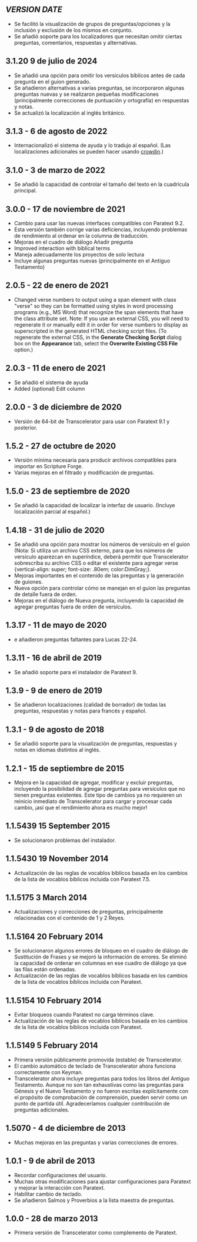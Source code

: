 ## _VERSION_ _DATE_
* Se facilitó la visualización de grupos de preguntas/opciones y la inclusión y exclusión de los mismos en conjunto.
* Se añadió soporte para los localizadores que necesitan omitir ciertas preguntas, comentarios, respuestas y alternativas.

## 3.1.20 9 de julio de 2024
* Se añadió una opción para omitir los versículos bíblicos antes de cada pregunta en el guion generado.
* Se añadieron alternativas a varias preguntas, se incorporaron algunas preguntas nuevas y se realizaron pequeñas modificaciones (principalmente correcciones de puntuación y ortografía) en respuestas y notas.
* Se actualizó la localización al inglés británico.

## 3.1.3 - 6 de agosto de 2022

* Internacionalizó el sistema de ayuda y lo tradujo al español. (Las localizaciones adicionales se pueden hacer usando [crowdin](https://crowdin.com/project/transcelerator).)

## 3.1.0 - 3 de marzo de 2022

* Se añadió la capacidad de controlar el tamaño del texto en la cuadrícula principal.

## 3.0.0 - 17 de noviembre de 2021

* Cambio para usar las nuevas interfaces compatibles con Paratext 9.2.
* Esta versión también corrige varias deficiencias, incluyendo problemas de rendimiento al ordenar en la columna de traducción.
* Mejoras en el cuadro de diálogo Añadir pregunta
* Improved interaction with biblical terms
* Maneja adecuadamente los proyectos de solo lectura
* Incluye algunas preguntas nuevas (principalmente en el Antiguo Testamento)

## 2.0.5 - 22 de enero de 2021

* Changed verse numbers to output using a span element with class "verse" so they can be formatted using styles in word processing programs (e.g., MS Word) that recognize the span elements that have the class attribute set. Note: If you use an external CSS, you will need to regenerate it or manually edit it in order for verse numbers to display as superscripted in the generated HTML checking script files. (To regenerate the external CSS, in the **Generate Checking Script** dialog box on the **Appearance** tab, select the **Overwrite Existing CSS File** option.)

## 2.0.3 - 11 de enero de 2021

* Se añadió el sistema de ayuda
* Added (optional) Edit column

## 2.0.0 - 3 de diciembre de 2020

* Versión de 64-bit de Transcelerator para usar con Paratext 9.1 y posterior.

## 1.5.2 - 27 de octubre de 2020

* Versión mínima necesaria para producir archivos compatibles para importar en Scripture Forge.
* Varias mejoras en el filtrado y modificación de preguntas.

## 1.5.0 - 23 de septiembre de 2020

* Se añadió la capacidad de localizar la interfaz de usuario. (Incluye localización parcial al español.)

## 1.4.18 - 31 de julio de 2020

* Se añadió una opción para mostrar los números de versículo en el guion (Nota: Si utiliza un archivo CSS externo, para que los números de versículo aparezcan en superíndice, deberá permitir que Transcelerator sobrescriba su archivo CSS o editar el existente para agregar verse {vertical-align: super; font-size: .80em; color:DimGray;}.
* Mejoras importantes en el contenido de las preguntas y la generación de guiones.
* Nueva opción para controlar cómo se manejan en el guion las preguntas de detalle fuera de orden.
* Mejoras en el diálogo de Nueva pregunta, incluyendo la capacidad de agregar preguntas fuera de orden de versículos.

## 1.3.17 - 11 de mayo de 2020

* e añadieron preguntas faltantes para Lucas 22-24.

## 1.3.11 - 16 de abril de 2019

* Se añadió soporte para el instalador de Paratext 9.

## 1.3.9 - 9 de enero de 2019

* Se añadieron localizaciones (calidad de borrador) de todas las preguntas, respuestas y notas para francés y español.

## 1.3.1 - 9 de agosto de 2018

* Se añadió soporte para la visualización de preguntas, respuestas y notas en idiomas distintos al inglés.

## 1.2.1 - 15 de septiembre de 2015

* Mejora en la capacidad de agregar, modificar y excluir preguntas, incluyendo la posibilidad de agregar preguntas para versículos que no tienen preguntas existentes. Este tipo de cambios ya no requieren un reinicio inmediato de Transcelerator para cargar y procesar cada cambio, ¡así que el rendimiento ahora es mucho mejor!

## 1.1.5439 15 September 2015

* Se solucionaron problemas del instalador.

## 1.1.5430 19 November 2014

* Actualización de las reglas de vocablos bíblicos basada en los cambios de la lista de vocablos bíblicos incluida con Paratext 7.5.

## 1.1.5175 3 March 2014

* Actualizaciones y correcciones de preguntas, principalmente relacionadas con el contenido de 1 y 2 Reyes.

## 1.1.5164 20 February 2014

* Se solucionaron algunos errores de bloqueo en el cuadro de diálogo de Sustitución de Frases y se mejoró la información de errores. Se eliminó la capacidad de ordenar en columnas en ese cuadro de diálogo ya que las filas están ordenadas.
* Actualización de las reglas de vocablos bíblicos basada en los cambios de la lista de vocablos bíblicos incluida con Paratext.

## 1.1.5154 10 February 2014

* Evitar bloqueos cuando Paratext no carga términos clave.
* Actualización de las reglas de vocablos bíblicos basada en los cambios de la lista de vocablos bíblicos incluida con Paratext.

## 1.1.5149 5 February 2014

* Primera versión públicamente promovida (estable) de Transcelerator.
* El cambio automático de teclado de Transcelerator ahora funciona correctamente con Keyman.
* Transcelerator ahora incluye preguntas para todos los libros del Antiguo Testamento. Aunque no son tan exhaustivas como las preguntas para Génesis y el Nuevo Testamento y no fueron escritas explícitamente con el propósito de comprobación de comprensión, pueden servir como un punto de partida útil. Agradeceríamos cualquier contribución de preguntas adicionales.

## 1.5070 - 4 de diciembre de 2013

* Muchas mejoras en las preguntas y varias correcciones de errores.

## 1.0.1 - 9 de abril de 2013

* Recordar configuraciones del usuario.
* Muchas otras modificaciones para ajustar configuraciones para Paratext y mejorar la interacción con Paratext.
* Habilitar cambio de teclado.
* Se añadieron Salmos y Proverbios a la lista maestra de preguntas.

## 1.0.0 - 28 de marzo 2013

* Primera versión de Transcelerator como complemento de Paratext.
